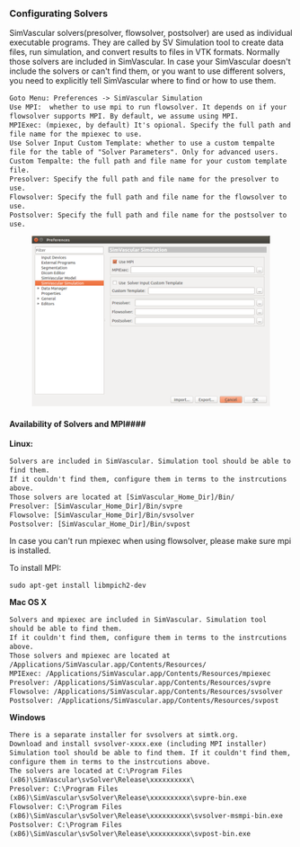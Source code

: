 ### Configurating Solvers ###

SimVascular solvers(presolver, flowsolver, postsolver) are used as individual executable programs. They are called by SV Simulation tool to create data files, run simulation, and convert results to files in VTK formats. Normally those solvers are included in SimVascular. In case your SimVascular doesn't include the solvers or can't find them, or you want to use different solvers, you need to explicitly tell SimVascular where to find or how to use them.

	Goto Menu: Preferences -> SimVascular Simulation
	Use MPI:  whether to use mpi to run flowsolver. It depends on if your flowsolver supports MPI. By default, we assume using MPI.
	MPIExec: (mpiexec, by default) It's opional. Specify the full path and file name for the mpiexec to use.
	Use Solver Input Custom Template: whether to use a custom tempalte file for the table of "Solver Parameters". Only for advanced users.
	Custom Tempalte: the full path and file name for your custom template file.
	Presolver: Specify the full path and file name for the presolver to use.
	Flowsolver: Specify the full path and file name for the flowsolver to use.
	Postsolver: Specify the full path and file name for the postsolver to use.
	
<figure>
  <img class="svImg svImgLg"  src="documentation/flowsolver/imgs/solverconfiguration.png"> 
  <figcaption class="svCaption" ></figcaption>
</figure>

#### Availability of Solvers and MPI####

**Linux:**

	Solvers are included in SimVascular. Simulation tool should be able to find them.
	If it couldn't find them, configure them in terms to the instrcutions above.
	Those solvers are located at [SimVascular_Home_Dir]/Bin/
	Presolver: [SimVascular_Home_Dir]/Bin/svpre
	Flowsolve: [SimVascular_Home_Dir]/Bin/svsolver
	Postsolver: [SimVascular_Home_Dir]/Bin/svpost

In case you can't run mpiexec when using flowsolver, please make sure mpi is installed.

To install MPI:

	sudo apt-get install libmpich2-dev

**Mac OS X**

	Solvers and mpiexec are included in SimVascular. Simulation tool should be able to find them.
	If it couldn't find them, configure them in terms to the instrcutions above.
	Those solvers and mpiexec are located at /Applications/SimVascular.app/Contents/Resources/
	MPIExec: /Applications/SimVascular.app/Contents/Resources/mpiexec 
	Presolver: /Applications/SimVascular.app/Contents/Resources/svpre
	Flowsolve: /Applications/SimVascular.app/Contents/Resources/svsolver
	Postsolver: /Applications/SimVascular.app/Contents/Resources/svpost

**Windows**

	There is a separate installer for svsolvers at simtk.org.
	Download and install svsolver-xxxx.exe (including MPI installer)
	Simulation tool should be able to find them. If it couldn't find them, configure them in terms to the instrcutions above.
	The solvers are located at C:\Program Files (x86)\SimVascular\svSolver\Release\xxxxxxxxxx\
	Presolver: C:\Program Files (x86)\SimVascular\svSolver\Release\xxxxxxxxxx\svpre-bin.exe
	Flowsolver: C:\Program Files (x86)\SimVascular\svSolver\Release\xxxxxxxxxx\svsolver-msmpi-bin.exe
	Postsolver: C:\Program Files (x86)\SimVascular\svSolver\Release\xxxxxxxxxx\svpost-bin.exe




